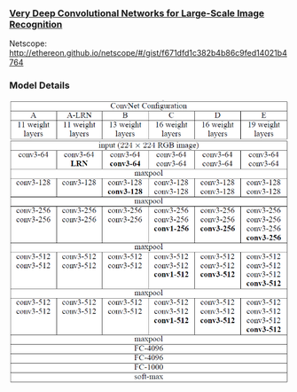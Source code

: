 ### [Very Deep Convolutional Networks for Large-Scale Image Recognition](https://arxiv.org/abs/1409.1556)

Netscope: http://ethereon.github.io/netscope/#/gist/f671dfd1c382b4b86c9fed14021b4764

### Model Details

![vgg](vgg.png)